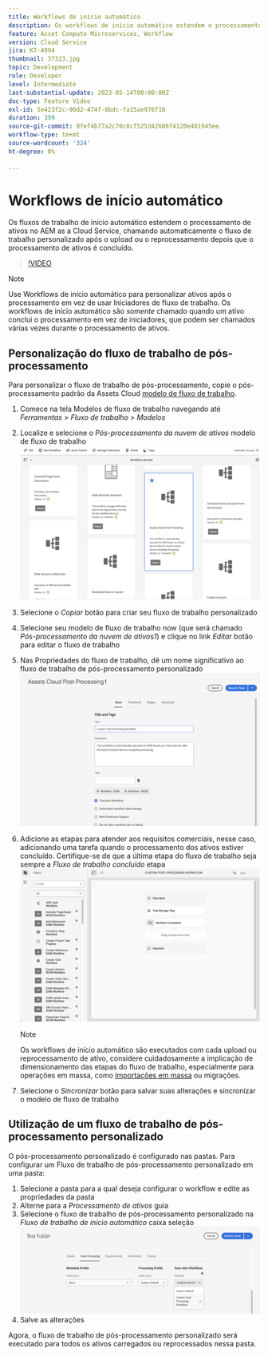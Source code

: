 ```yaml
---
title: Workflows de início automático
description: Os workflows de início automático estendem o processamento de ativos, chamando automaticamente o fluxo de trabalho personalizado após o upload ou o reprocessamento.
feature: Asset Compute Microservices, Workflow
version: Cloud Service
jira: KT-4994
thumbnail: 37323.jpg
topic: Development
role: Developer
level: Intermediate
last-substantial-update: 2023-05-14T00:00:00Z
doc-type: Feature Video
exl-id: 5e423f2c-90d2-474f-8bdc-fa15ae976f18
duration: 399
source-git-commit: 9fef4b77a2c70c8cf525d42686f4120e481945ee
workflow-type: tm+mt
source-wordcount: '324'
ht-degree: 0%

---
```


# Workflows de início automático

Os fluxos de trabalho de início automático estendem o processamento de ativos no AEM as a Cloud Service, chamando automaticamente o fluxo de trabalho personalizado após o upload ou o reprocessamento depois que o processamento de ativos é concluído.

>[!VIDEO](https://video.tv.adobe.com/v/37323?quality=12&learn=on)

>[!NOTE]
>
>Use Workflows de início automático para personalizar ativos após o processamento em vez de usar Iniciadores de fluxo de trabalho. Os workflows de início automático são _somente_ chamado quando um ativo conclui o processamento em vez de iniciadores, que podem ser chamados várias vezes durante o processamento de ativos.

## Personalização do fluxo de trabalho de pós-processamento

Para personalizar o fluxo de trabalho de pós-processamento, copie o pós-processamento padrão da Assets Cloud [modelo de fluxo de trabalho](../../foundation/workflow/use-the-workflow-editor.md).

1. Comece na tela Modelos de fluxo de trabalho navegando até _Ferramentas_ > _Fluxo de trabalho_ > _Modelos_
2. Localize e selecione o _Pós-processamento da nuvem de ativos_ modelo de fluxo de trabalho<br/>
   ![Selecionar o modelo de fluxo de trabalho de pós-processamento da nuvem de ativos](assets/auto-start-workflow-select-workflow.png)
3. Selecione o _Copiar_ botão para criar seu fluxo de trabalho personalizado
4. Selecione seu modelo de fluxo de trabalho now (que será chamado _Pós-processamento da nuvem de ativos1_) e clique no link _Editar_ botão para editar o fluxo de trabalho
5. Nas Propriedades do fluxo de trabalho, dê um nome significativo ao fluxo de trabalho de pós-processamento personalizado<br/>
   ![Alterar o nome](assets/auto-start-workflow-change-name.png)
6. Adicione as etapas para atender aos requisitos comerciais, nesse caso, adicionando uma tarefa quando o processamento dos ativos estiver concluído. Certifique-se de que a última etapa do fluxo de trabalho seja sempre a _Fluxo de trabalho concluído_ etapa<br/>
   ![Adicionar etapas do fluxo de trabalho](assets/auto-start-workflow-customize-steps.png)

   >[!NOTE]
   >
   >Os workflows de início automático são executados com cada upload ou reprocessamento de ativo, considere cuidadosamente a implicação de dimensionamento das etapas do fluxo de trabalho, especialmente para operações em massa, como [Importações em massa](../../cloud-service/migration/bulk-import.md) ou migrações.

7. Selecione o _Sincronizar_ botão para salvar suas alterações e sincronizar o modelo de fluxo de trabalho

## Utilização de um fluxo de trabalho de pós-processamento personalizado

O pós-processamento personalizado é configurado nas pastas. Para configurar um Fluxo de trabalho de pós-processamento personalizado em uma pasta:

1. Selecione a pasta para a qual deseja configurar o workflow e edite as propriedades da pasta
2. Alterne para a _Processamento de ativos_ guia
3. Selecione o fluxo de trabalho de pós-processamento personalizado na _Fluxo de trabalho de início automático_ caixa seleção<br/>
   ![Definir o fluxo de trabalho de pós-processamento](assets/auto-start-workflow-set-workflow.png)
4. Salve as alterações

Agora, o fluxo de trabalho de pós-processamento personalizado será executado para todos os ativos carregados ou reprocessados nessa pasta.
